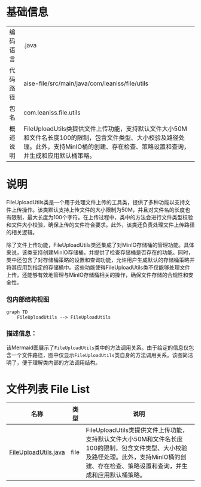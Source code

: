 # 基础信息

|      |      |
|------|------|
| 编码语言 | .java |
| 代码路径 | aise-file/src/main/java/com/leaniss/file/utils |
| 包名 | com.leaniss.file.utils |
| 概述说明 | FileUploadUtils类提供文件上传功能，支持默认文件大小50M和文件名长度100的限制，包含文件类型、大小校验及路径处理。此外，支持MinIO桶的创建、存在检查、策略设置和查询，并生成和应用默认桶策略。 |

# 说明

FileUploadUtils类是一个用于处理文件上传的工具类，提供了多种功能以支持文件上传操作。该类默认支持上传文件的大小限制为50M，并且对文件名的长度也有限制，最大长度为100个字符。在上传过程中，类中的方法会进行文件类型校验和文件大小校验，确保上传的文件符合要求。此外，该类还负责处理文件上传路径的相关逻辑。

除了文件上传功能，FileUploadUtils类还集成了对MinIO存储桶的管理功能。具体来说，该类支持创建MinIO存储桶，并提供了检查存储桶是否存在的功能。同时，类中还包含了对存储桶策略的设置和查询功能，允许用户生成默认的存储桶策略并将其应用到指定的存储桶中。这些功能使得FileUploadUtils类不仅能够处理文件上传，还能够有效地管理与MinIO存储桶相关的操作，确保文件存储的合规性和安全性。


### 包内部结构视图

```mermaid
graph TD
    FileUploadUtils --> FileUploadUtils
```

### 描述信息：
该Mermaid图展示了`FileUploadUtils`类中的方法调用关系。由于给定的信息仅包含一个文件路径，图中仅显示`FileUploadUtils`类自身的方法调用关系。该图简洁明了，便于理解类内部的方法调用结构。

# 文件列表 File List

| 名称   | 类型  | 说明 |
|-------|------|-------------|
| [FileUploadUtils.java](FileUploadUtils.md) | file | FileUploadUtils类提供文件上传功能，支持默认文件大小50M和文件名长度100的限制，包含文件类型、大小校验及路径处理。此外，支持MinIO桶的创建、存在检查、策略设置和查询，并生成和应用默认桶策略。 |


